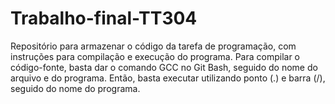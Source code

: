 # Trabalho-final-TT304
Repositório para armazenar o código da tarefa de programação, com instruções para compilação e execução do programa.
Para compilar o código-fonte, basta dar o comando GCC no Git Bash, seguido do nome do arquivo e do programa.
Então, basta executar utilizando ponto (.) e barra (/), seguido do nome do programa.
